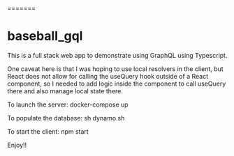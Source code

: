 =======
# baseball_gql
This is a full stack web app to demonstrate using GraphQL using Typescript.

One caveat here is that I was hoping to use local resolvers in the client, but React does not allow for calling the useQuery hook outside of a React component, so I needed to add logic inside the component to call useQuery there and also manage local state there.

To launch the server:
docker-compose up

To populate the database:
sh dynamo.sh

To start the client:
npm start

Enjoy!!
